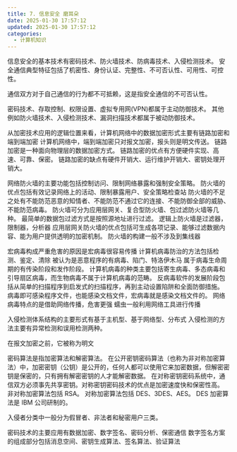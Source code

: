 ```yaml
---
title: 7. 信息安全 磨耳朵
date: 2025-01-30 17:57:12
updated: 2025-01-30 17:57:12
categories:
  - 计算机知识
---
```


信息安全的基本技术有密码技术、防火墙技术、防病毒技术、入侵检测技术。
安全通信典型特征包括了机密性、身份认证、完整性、不可否认性、可用性、可控性。

通信双方对于自己通信的行为都不可抵赖，这是指安全通信的不可否认性。

密码技术、存取控制、权限设置、虚拟专用网(VPN)都属于主动防御技术。
其他例如防火墙技术、入侵检测技术、漏洞扫描技术都属于被动防御技术。

从加密技术应用的逻辑位置来看，计算机网络中的数据加密形式主要有链路加密和端到端加密
计算机网络中，端到端加密只对报文加密，报头则是明文传送。
链路加密是一种面向物理层的数据加密方式。
链路加密的优点有方便硬件实现、高速、可靠、保密。
链路加密的缺点有硬件开销大、运行维护开销大、密钥处理开销大。
<!-- more -->

网络防火墙的主要功能包括控制访问、限制网络暴露和强制安全策略。
防火墙的优点包括有效记录网络上的活动、限制暴露用户、安全策略检查站
防火墙的不足之处有不能防范恶意的知情者、不能防范不通过它的连接、不能防御全部的威胁、不能防范病毒。
防火墙可分为应用层网关、复合型防火墙、包过滤防火墙等几种。
最简单的数据包过滤方式是按照源地址进行过滤。
逻辑上防火墙是过滤器，限制器，分析器
应用层网关防火墙的优点包括可生成各项记录、能够过滤数据内容、能为用户提供透明的加密机制。
防火墙的构建一般不涉及到集线器

宏病毒构成严重危害的原因是宏病毒很容易传播
计算机病毒防治的方法包括检测、鉴定、清除
被认为是恶意程序的有病毒、陷门、特洛伊木马
属于病毒生命周期的有传染阶段和发作阶段。
计算机病毒的种类主要包括寄生病毒、多态病毒和引导扇区病毒，而生物病毒不属于计算机病毒的范畴。
反病毒软件的发展阶段包括从简单的扫描程序到启发式的扫描程序，再到主动设置陷阱和全面防御措施。
病毒即可感染程序文件，也能感染文档文件，宏病毒就是感染文档文件的。
网络病毒特点的是借助网络传播，危害更强
蠕虫一般利用网络工具进行传播

入侵检测体系结构的主要形式有基于主机型、基于网络型、分布式
入侵检测的方法主要有异常检测和误用检测两种。

在报文加密之前，它被称为明文

密码算法是指加密算法和解密算法。
在公开密钥密码算法（也称为非对称加密算法）中，加密密钥（公钥）是公开的，任何人都可以使用它来加密数据，但解密密钥是保密的，只有拥有解密密钥的人才能解密数据。
在对称密钥密码系统中，通信双方必须事先共享密钥。对称密钥密码技术的优点是加密速度快和保密性高。
非对称加密算法包括 RSA。
对称加密算法包括 DES、3DES、AES。
DES 加密算法是 IBM 公司研制的。

入侵者分类中一般分为假冒者、非法者和秘密用户三类。

密码技术的主要应用有数据加密、数字签名、密码分析、保密通信
数字签名方案的组成部分包括消息空间、密钥生成算法、签名算法、验证算法
